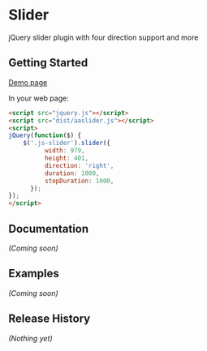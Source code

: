 # Slider

jQuery slider plugin with four direction support and more

## Getting Started
[Demo page](file:///Applications/MAMP/htdocs/portal/qianfu/html/slider/demo/index.html)

In your web page:

```html
<script src="jquery.js"></script>
<script src="dist/aaslider.js"></script>
<script>
jQuery(function($) {
    $('.js-slider').slider({
          width: 979,
          height: 401,
          direction: 'right',
          duration: 1000,
          stopDuration: 1000,
      });
});
</script>
```

## Documentation
_(Coming soon)_

## Examples
_(Coming soon)_

## Release History
_(Nothing yet)_
